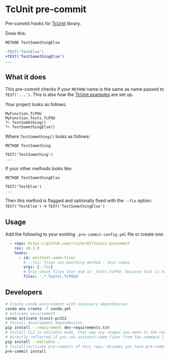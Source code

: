 # TcUnit pre-commit

Pre-commit hooks for [TcUnit](https://tcunit.org/) library.

Does this:

```diff
METHOD TestSomethingElse

-TEST('TestElse')
+TEST('TestSomethingElse')
...
```

## What it does

This pre-commit checks if your `METHOD` name is the same as name passed to `TEST('...')`. This is also how the [TcUnit examples](https://tcunit.org/#/introduction-user-guide?id=create-test-suites-and-run-them) are set up.

Your project looks as follows:

```
MyFunction.TcPOU
MyFunction_Tests.TcPOU
└─ TestSomething()
└─ TestSomethingElse()
```

Where `TestSomething()` looks as follows:

```
METHOD TestSomething

TEST('TestSomething')
...
```

If your other methods looks like:

```
METHOD TestSomethingElse

TEST('TestElse')
...
```

Then this method is flagged and optionally fixed with the `--fix` option: `TEST('TestElse')` -> `TEST('TestSomethingElse')`

## Usage

Add the following to your existing `.pre-commit-config.yml` file or create one.

```yaml
  - repo: https://github.com/rruiter87/tcunit-precommit
    rev: v0.2.0
    hooks:
      - id: unittest-name-fixer
        # --fix: fixes non-matching method - test names
        args: [--fix]
        # Only check files that end in _Tests.TcPOU, because that is how I name my tests
        files: '.*_Tests\.TcPOU$'
```

## Developers

```bash
# Create conda environment with necessary dependencies
conda env create -f conda.yml
# activate environment
conda activate tcunit-pc312
# Install development dependencies
pip install --requirement dev-requirements.txt
# Install CLI in editable mode, that way any chages you make to the code are
# directly reflected if you run unittest-name-fixer from the command line
pip install --editable .
# Install/activate pre-commits of this repo. Assumes you have pre-commit installed globally
pre-commit install
```
